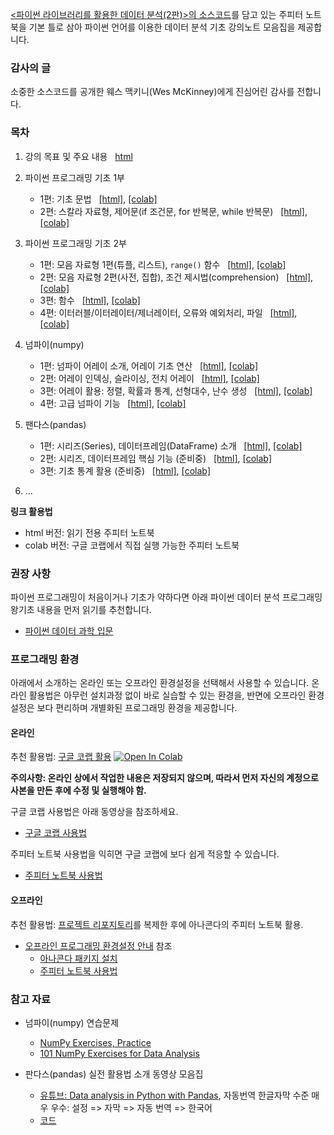[&lt;파이썬 라이브러리를 활용한 데이터 분석(2판)&gt;의 소스코드](https://github.com/wesm/pydata-book)를 
담고 있는 주피터 노트북을 기본 틀로 삼아
파이썬 언어를 이용한 데이터 분석 기초 강의노트 모음집을 제공합니다.

### 감사의 글

소중한 소스코드를 공개한 웨스 맥키니(Wes McKinney)에게 
진심어린 감사를 전합니다.

### 목차

1. 강의 목표 및 주요 내용 &nbsp; 
    [html](./notebooks/pydata01-intro.html)

1. 파이썬 프로그래밍 기초 1부 
    - 1편: 기초 문법 &nbsp;
        [[html]](./notebooks/pydata02-python-basics-1.html),
        [[colab]](https://colab.research.google.com/github/codingalzi/pydata/blob/master/notebooks/pydata02-python-basics-1.ipynb)
    - 2편: 스칼라 자료형, 제어문(if 조건문, for 반복문, while 반복문) &nbsp;
        [[html]](./notebooks/pydata02-python-basics-2.html),
        [[colab]](https://colab.research.google.com/github/codingalzi/pydata/blob/master/notebooks/pydata02-python-basics-2.ipynb)
1. 파이썬 프로그래밍 기초 2부
    - 1편: 모음 자료형 1편(튜플, 리스트), `range()` 함수 &nbsp;
        [[html]](./notebooks/pydata03-python-basics-1.html),
        [[colab]](https://colab.research.google.com/github/codingalzi/pydata/blob/master/notebooks/pydata03-python-basics-1.ipynb)
    - 2편: 모음 자료형 2편(사전, 집합), 조건 제시법(comprehension) &nbsp;
        [[html]](./notebooks/pydata03-python-basics-2.html),
        [[colab]](https://colab.research.google.com/github/codingalzi/pydata/blob/master/notebooks/pydata03-python-basics-2.ipynb)
    - 3편: 함수 &nbsp;
        [[html]](./notebooks/pydata03-python-basics-3.html),
        [[colab]](https://colab.research.google.com/github/codingalzi/pydata/blob/master/notebooks/pydata03-python-basics-3.ipynb)
    - 4편: 이터러블/이터레이터/제너레이터, 오류와 예외처리, 파일 &nbsp;
        [[html]](./notebooks/pydata03-python-basics-4.html),
        [[colab]](https://colab.research.google.com/github/codingalzi/pydata/blob/master/notebooks/pydata03-python-basics-4.ipynb)
1. 넘파이(numpy)
    - 1편: 넘파이 어레이 소개, 어레이 기초 연산 &nbsp;
        [[html]](./notebooks/pydata04-numpy-basics-1.html),
        [[colab]](https://colab.research.google.com/github/codingalzi/pydata/blob/master/notebooks/pydata04-numpy-basics-1.ipynb)
    - 2편: 어레이 인덱싱, 슬라이싱, 전치 어레이 &nbsp;
        [[html]](./notebooks/pydata04-numpy-basics-2.html),
        [[colab]](https://colab.research.google.com/github/codingalzi/pydata/blob/master/notebooks/pydata04-numpy-basics-2.ipynb)
    - 3편: 어레이 활용: 정렬, 확률과 통계, 선형대수, 난수 생성 &nbsp;
        [[html]](./notebooks/pydata04-numpy-basics-3.html),
        [[colab]](https://colab.research.google.com/github/codingalzi/pydata/blob/master/notebooks/pydata04-numpy-basics-3.ipynb)
    - 4편: 고급 넘파이 기능 &nbsp;
        [[html]](./notebooks/pydata04-numpy-basics-4.html),
        [[colab]](https://colab.research.google.com/github/codingalzi/pydata/blob/master/notebooks/pydata04-numpy-basics-4.ipynb)
1. 팬다스(pandas) 
    - 1편: 시리즈(Series), 데이터프레임(DataFrame) 소개 &nbsp;
        [[html]](./notebooks/pydata05-pandas-basics-1.html),
        [[colab]](https://colab.research.google.com/github/codingalzi/pydata/blob/master/notebooks/pydata05-pandas-basics-1.ipynb)
    - 2편: 시리즈, 데이터프레임 핵심 기능 (준비중) &nbsp;
        [[html]](./notebooks/pydata05-pandas-basics-2.html),
        [[colab]](https://colab.research.google.com/github/codingalzi/pydata/blob/master/notebooks/pydata05-pandas-basics-2.ipynb)
    - 3편: 기초 통계 활용 (준비중) &nbsp;
        [[html]](./notebooks/pydata05-pandas-basics-3.html),
        [[colab]](https://colab.research.google.com/github/codingalzi/pydata/blob/master/notebooks/pydata05-pandas-basics-3.ipynb)
1. ...

**링크 활용법**

* html 버전: 읽기 전용 주피터 노트북
* colab 버전: 구글 코랩에서 직접 실행 가능한 주피터 노트북

### 권장 사항

파이썬 프로그래밍이 처음이거나 기초가 약하다면 아래 파이썬 데이터 분석 프로그래밍 왕기초 내용을 먼저 읽기를 추천합니다.

* [파이썬 데이터 과학 입문](https://formal.hknu.ac.kr/Gongsu-DataSci/)

### 프로그래밍 환경

아래에서 소개하는 온라인 또는 오프라인 환경설정을 선택해서 사용할 수 있습니다. 
온라인 활용법은 아무런 설치과정 없이 바로 실습할 수 있는 환경을,
반면에 오프라인 환경설정은 보다 편리하며 개별화된 프로그래밍 환경을 제공합니다.

#### 온라인

추천 활용법: [구글 코랩 활용](https://colab.research.google.com/github/codingalzi/pydata/blob/master/) 
<a href="https://colab.research.google.com/github/codingalzi/pydata/blob/master/"><img src="https://colab.research.google.com/assets/colab-badge.svg" alt="Open In Colab"/></a>

**주의사항: 온라인 상에서 작업한 내용은 저장되지 않으며, 따라서 먼저 자신의 계정으로 사본을 만든 후에 수정 및 실행해야 함.**

구글 코랩 사용법은 아래 동영상을 참조하세요.

* [구글 코랩 사용법](https://www.youtube.com/watch?v=Jb_n90gHdP0)

주피터 노트북 사용법을 익히면 구글 코랩에 보다 쉽게 적응할 수 있습니다.

* [주피터 노트북 사용법](https://www.youtube.com/watch?v=4_-IIfbdR5M&list=PLRYL8FHwJMhD_Wi22JLm2VURrjt_iVX7X&index=2)


#### 오프라인

추천 활용법: [프로젝트 리포지토리](https://github.com/codingalzi/pydata)를 
복제한 후에 아나콘다의 주피터 노트북 활용.

* [오프라인 프로그래밍 환경설정 안내](INSTALL.md) 참조
    - [아나콘다 패키지 설치](https://youtu.be/cMB6-AxatPU?list=PLRYL8FHwJMhD_Wi22JLm2VURrjt_iVX7X&t=154)
    - [주피터 노트북 사용법](https://www.youtube.com/watch?v=4_-IIfbdR5M&list=PLRYL8FHwJMhD_Wi22JLm2VURrjt_iVX7X&index=2)


### 참고 자료

* 넘파이(numpy) 연습문제
    - [NumPy Exercises, Practice](https://www.w3resource.com/python-exercises/numpy/index.php)
    - [101 NumPy Exercises for Data Analysis](https://www.machinelearningplus.com/python/101-numpy-exercises-python/)

* 판다스(pandas) 실전 활용법 소개 동영상 모음집
    - [유튜브: Data analysis in Python with Pandas](https://www.youtube.com/playlist?list=PL5-da3qGB5ICCsgW1MxlZ0Hq8LL5U3u9y), 
    자동번역 한글자막 수준 매우 우수: 설정 => 자막 => 자동 번역 => 한국어
    - [코드](https://nbviewer.jupyter.org/github/justmarkham/pandas-videos/blob/master/pandas.ipynb)


